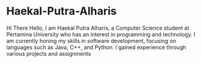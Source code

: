# Haekal-Putra-Alharis
Hi There
Hello, I am Haekal Putra Alharis, a Computer Science student at Pertamina University who has an interest in programming and technology.  I am currently honing my skills in software development, focusing on languages ​​such as Java, C++, and Python. I gained experience through various projects and assignments
